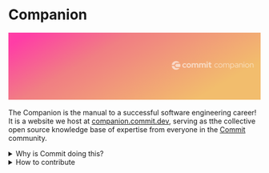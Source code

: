 # Companion

![Banner](https://github.com/commitdev/companion/blob/master/companion.png)

The Companion is the manual to a successful software engineering career! It is a website we host at [companion.commit.dev](https://commit-companion.web.app/), serving as tthe collective open source knowledge base of expertise from everyone in the [Commit](https://commit.dev/) community.

<details>
  <summary>Why is Commit doing this?</summary>
  
To provide startup engineers a single source of truth for everything they will need on their journey to success (ie. from before internship all the way to founder!)
</details>

<details>
  <summary>How to contribute</summary>
  
  - [Drop your thoughts into the community discussions](https://github.com/commitdev/companion/discussions)
    - [What do you want to see in the companion?](https://github.com/commitdev/companion/discussions/1)
    - [What do you want to see in our engineering blog articles?](https://github.com/commitdev/companion/discussions/3)
</details>
